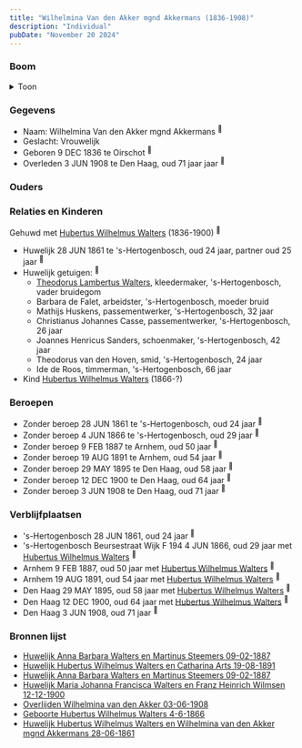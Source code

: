 ```yaml
---
title: "Wilhelmina Van den Akker mgnd Akkermans (1836-1908)"
description: "Individual"
pubDate: "November 20 2024"
---
```


### Boom
<details><summary>Toon</summary>

![test](https://www.plantuml.com/plantuml/svg/dTB9JiCm40RWkvzYH0-SAZaDXRQg2XHQ5IGM8PPZvSH3OiLBvN64AjHtnst2ScAxZPnuvlidEQ4WVAYDPbGfkn9U6CX4NXNUrLQUEUqy12yinKTe0okLHCYLppKsDPfLM8D1aw6dveW2UdHXlKBsfMkk1H6yCW2OEY_HtvSghomIZST6A3kPGCesZEt3xMuKCTPSsNjIkaHjb1NmA2n8j71QLUZ155OsfOd2FH045vmdIGeVBJlpwIoTfN7kwxD2BJSm7cKYMoyp5uB6qGI6S3uxWsIG7iADyfINBdnvbwfQwwMmSfbxHvIv28wNKhXyk8Pao0Tm7ZaB8OgjlGKlwhYCK1EqycqbTDpAfv7t0JgpTDwVJx-nzOxWwlIkmUrJTn6xkW9jvYBpPsJIQw8DEOVZo6jruz4BIgbiiHqmQ88C3fCTRSuvZxCwMXLbMAFMxYNoDdy8rk_z9jZ1-zZ_v3hUfMc_TBVRebcxri-3DaotTJ5sWbR6N_qD)
</details>

### Gegevens
- Naam: Wilhelmina Van den Akker mgnd Akkermans <sup><a href="../s00150/" style="text-decoration:none" title="Huwelijk Hubertus Wilhelmus Walters en Wilhelmina van den Akker mgnd Akkermans 28-06-1861">:link:</a></sup>
- Geslacht: Vrouwelijk
- Geboren 9 DEC 1836 te Oirschot <sup><a href="../s00150/" style="text-decoration:none" title="Huwelijk Hubertus Wilhelmus Walters en Wilhelmina van den Akker mgnd Akkermans 28-06-1861">:link:</a></sup>
- Overleden 3 JUN 1908 te Den Haag, oud 71 jaar jaar <sup><a href="../s00219/" style="text-decoration:none" title="Overlijden Wilhelmina van den Akker 03-06-1908">:link:</a></sup>

### Ouders

### Relaties en Kinderen

Gehuwd met [Hubertus Wilhelmus Walters](../i00105/) (1836-1900) <sup><a href="../s00150/" style="text-decoration:none" title="Huwelijk Hubertus Wilhelmus Walters en Wilhelmina van den Akker mgnd Akkermans 28-06-1861">:link:</a></sup>
- Huwelijk 28 JUN 1861 te 's-Hertogenbosch, oud 24 jaar, partner oud 25 jaar <sup><a href="../s00150/" style="text-decoration:none" title="Huwelijk Hubertus Wilhelmus Walters en Wilhelmina van den Akker mgnd Akkermans 28-06-1861">:link:</a></sup>
- Huwelijk getuigen:  <sup><a href="../s00150/" style="text-decoration:none" title="Huwelijk Hubertus Wilhelmus Walters en Wilhelmina van den Akker mgnd Akkermans 28-06-1861">:link:</a></sup>
  - [Theodorus Lambertus Walters](../i00088/), kleedermaker, \'s-Hertogenbosch, vader bruidegom
  - Barbara de Falet, arbeidster, \'s-Hertogenbosch, moeder bruid
  - Mathijs Huskens, passementwerker, \'s-Hertogenbosch, 32 jaar
  - Christianus Johannes Casse, passementwerker, \'s-Hertogenbosch, 26 jaar
  - Joannes Henricus Sanders, schoenmaker, \'s-Hertogenbosch, 42 jaar
  - Theodorus van den Hoven, smid, \'s-Hertogenbosch, 24 jaar
  - Ide de Roos, timmerman, \'s-Hertogenbosch, 66 jaar
- Kind [Hubertus Wilhelmus Walters](../i00152/) (1866-?)

### Beroepen
- Zonder beroep 28 JUN 1861 te 's-Hertogenbosch, oud 24 jaar <sup><a href="../s00150/" style="text-decoration:none" title="Huwelijk Hubertus Wilhelmus Walters en Wilhelmina van den Akker mgnd Akkermans 28-06-1861">:link:</a></sup>
- Zonder beroep 4 JUN 1866 te 's-Hertogenbosch, oud 29 jaar <sup><a href="../s00233/" style="text-decoration:none" title="Geboorte Hubertus Wilhelmus Walters 4-6-1866">:link:</a></sup>
- Zonder beroep 9 FEB 1887 te Arnhem, oud 50 jaar <sup><a href="../s00215/" style="text-decoration:none" title="Huwelijk Anna Barbara Walters en Martinus Steemers 09-02-1887">:link:</a></sup>
- Zonder beroep 19 AUG 1891 te Arnhem, oud 54 jaar <sup><a href="../s00216/" style="text-decoration:none" title="Huwelijk Hubertus Wilhelmus Walters en Catharina Arts 19-08-1891">:link:</a></sup>
- Zonder beroep 29 MAY 1895 te Den Haag, oud 58 jaar <sup><a href="../s00217/" style="text-decoration:none" title="Huwelijk Johanna Wilhelmina Maria Walters en Gerardus Rietbergen 29-05-1895">:link:</a></sup>
- Zonder beroep 12 DEC 1900 te Den Haag, oud 64 jaar <sup><a href="../s00218/" style="text-decoration:none" title="Huwelijk Maria Johanna Francisca Walters en Franz Heinrich Wilmsen  12-12-1900">:link:</a></sup>
- Zonder beroep 3 JUN 1908 te Den Haag, oud 71 jaar <sup><a href="../s00219/" style="text-decoration:none" title="Overlijden Wilhelmina van den Akker 03-06-1908">:link:</a></sup>

### Verblijfplaatsen
- 's-Hertogenbosch  28 JUN 1861, oud 24 jaar  <sup><a href="../s00150/" style="text-decoration:none" title="Huwelijk Hubertus Wilhelmus Walters en Wilhelmina van den Akker mgnd Akkermans 28-06-1861">:link:</a></sup>
- 's-Hertogenbosch Beursestraat Wijk F 194 4 JUN 1866, oud 29 jaar met [Hubertus Wilhelmus Walters](../i00105/) <sup><a href="../s00233/" style="text-decoration:none" title="Geboorte Hubertus Wilhelmus Walters 4-6-1866">:link:</a></sup>
- Arnhem  9 FEB 1887, oud 50 jaar met [Hubertus Wilhelmus Walters](../i00105/) <sup><a href="../s00215/" style="text-decoration:none" title="Huwelijk Anna Barbara Walters en Martinus Steemers 09-02-1887">:link:</a></sup>
- Arnhem  19 AUG 1891, oud 54 jaar met [Hubertus Wilhelmus Walters](../i00105/) <sup><a href="../s00216/" style="text-decoration:none" title="Huwelijk Hubertus Wilhelmus Walters en Catharina Arts 19-08-1891">:link:</a></sup>
- Den Haag  29 MAY 1895, oud 58 jaar met [Hubertus Wilhelmus Walters](../i00105/) <sup><a href="../s00217/" style="text-decoration:none" title="Huwelijk Johanna Wilhelmina Maria Walters en Gerardus Rietbergen 29-05-1895">:link:</a></sup>
- Den Haag  12 DEC 1900, oud 64 jaar met [Hubertus Wilhelmus Walters](../i00105/) <sup><a href="../s00218/" style="text-decoration:none" title="Huwelijk Maria Johanna Francisca Walters en Franz Heinrich Wilmsen  12-12-1900">:link:</a></sup>
- Den Haag  3 JUN 1908, oud 71 jaar  <sup><a href="../s00219/" style="text-decoration:none" title="Overlijden Wilhelmina van den Akker 03-06-1908">:link:</a></sup>

### Bronnen lijst
- [Huwelijk Anna Barbara Walters en Martinus Steemers 09-02-1887](../s00215/)
- [Huwelijk Hubertus Wilhelmus Walters en Catharina Arts 19-08-1891](../s00216/)
- [Huwelijk Anna Barbara Walters en Martinus Steemers 09-02-1887](../s00215/)
- [Huwelijk Maria Johanna Francisca Walters en Franz Heinrich Wilmsen  12-12-1900](../s00218/)
- [Overlijden Wilhelmina van den Akker 03-06-1908](../s00219/)
- [Geboorte Hubertus Wilhelmus Walters 4-6-1866](../s00233/)
- [Huwelijk Hubertus Wilhelmus Walters en Wilhelmina van den Akker mgnd Akkermans 28-06-1861](../s00150/)